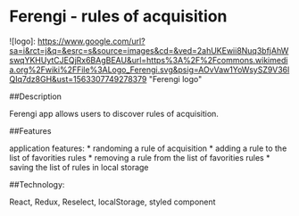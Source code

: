 # Ferengi - rules of acquisition

![logo]: https://www.google.com/url?sa=i&rct=j&q=&esrc=s&source=images&cd=&ved=2ahUKEwii8Nuq3bfjAhWswqYKHUytCJEQjRx6BAgBEAU&url=https%3A%2F%2Fcommons.wikimedia.org%2Fwiki%2FFile%3ALogo_Ferengi.svg&psig=AOvVaw1YoWsySZ9V36lQIq7dz8GH&ust=1563307749278379 "Ferengi logo"

##Description

Ferengi app allows users to discover rules of acquisition.

##Features

application features: 
    * randoming a rule of acquisition
    * adding a rule to the list of favorities rules
    * removing a rule from the list of favorities rules
    * saving the list of rules in local storage 

##Technology:

React, Redux, Reselect, localStorage, styled component

